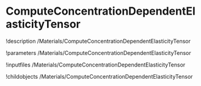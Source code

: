 <!-- MOOSE Documentation Stub: Remove this when content is added. -->

# ComputeConcentrationDependentElasticityTensor
!description /Materials/ComputeConcentrationDependentElasticityTensor

!parameters /Materials/ComputeConcentrationDependentElasticityTensor

!inputfiles /Materials/ComputeConcentrationDependentElasticityTensor

!childobjects /Materials/ComputeConcentrationDependentElasticityTensor
